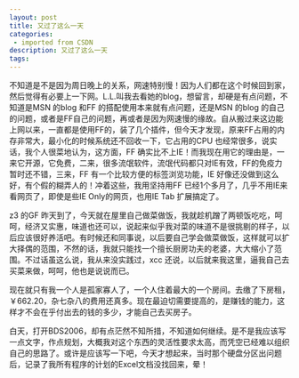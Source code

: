 ```yaml
---
layout: post
title: 又过了这么一天
categories: 
 - imported from CSDN
description: 又过了这么一天
tags: 
---
```


不知道是不是因为周日晚上的关系，网速特别慢！因为人们都在这个时候回到家，然后觉得有必要上一下网。L.L.叫我去看她的blog，想留言，却硬是有点问题，不知道是MSN 的blog 和FF 的搭配使用本来就有点问题，还是MSN 的blog 的自己的问题，或者是FF自己的问题，再或者是因为网速慢的缘故。自从搬过来这边能上网以来，一直都是使用FF的，装了几个插件，但今天才发现，原来FF占用的内存非常大，最小化的时候系统还不回收一下，它占用的CPU 也经常很多，说实话，我个人很菜地认为，这方面，FF 确实比不上IE！而我现在用它的理由是，一来它开源，它免费，二来，很多流氓软件，流氓代码都只对IE有效，FF的免疫力暂时还不错，三来，FF 有一个比较方便的标签浏览功能，IE 好像还没做到这么好，有个假的糊弄人的！冲着这些，我用坚持用FF 已经1个多月了，几乎不用IE来看网页了，即使是些IE Only的网页，也用IE Tab 扩展搞定了。

z3 的GF 昨天到了，今天就在屋里自己做菜做饭，我就趁机蹭了两顿饭吃吃，呵呵，经济又实惠，味道也还可以，说起来似乎我对菜的味道不是很挑剔的样子，以后应该很好养活吧。有时候还和同事说，以后要自己学会做菜做饭，这样就可以扩大择偶的范围，不然的话，我就只能找一个擅长厨房功夫的老婆，大大缩小了范围。不过话虽这么说，我从来没实践过，xcc 还说，以后就来我这里，逼我自己去买菜来做，呵呵，他也是说说而已。

现在就只有我一个人是孤家寡人了，一个人住着最大的一个房间。去缴了下房租，￥662.20，杂七杂八的费用还真多。现在最迫切需要提高的，是赚钱的能力，这样才不会在乎付出去的钱的多少，才能自己去买房子。

白天，打开BDS2006，却有点茫然不知所措，不知道如何继续。是不是我应该写一点文字，作点规划，大概我对这个东西的灵活性要求太高，而凭空已经难以组织自己的思路了。或许是应该写一下吧，今天才想起来，当时那个硬盘分区出问题后，记录了我所有程序的计划的Excel文档没找回来，晕！
